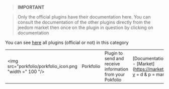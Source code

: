 
>**IMPORTANT**

>Only the official plugins have their documentation here. You can consult the documentation of the other plugins directly from the jeedom market then once on the plugin in question by clicking on documentation


You can see [here](https://market.jeedom.com/index.php?v=d&p=market&type=plugin&categorie=finance) all plugins (official or not) in this category

| | | | |
|--- | --- | --- | ---|
|<img src="porkfolio/porkfolio_icon.png "width =" 100 "/>|Porkfolio|Plugin to send and receive information from your Pokfolio|[Documentation](porkfolio / index.md) - [Market](https://market.jeedom.com/index.php?v = d & p = market_display & id = 1503)|
